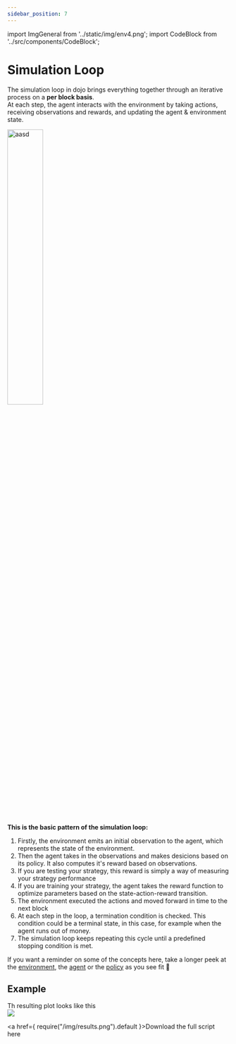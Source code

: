 ```yaml
---
sidebar_position: 7
---
```


import ImgGeneral from '../static/img/env4.png';
import CodeBlock from '../src/components/CodeBlock';

# Simulation Loop

The simulation loop in dojo brings everything together through an iterative process on a **per block basis**.  
At each step, the agent interacts with the environment by taking actions, receiving observations and rewards, and updating the agent & environment state. 

<img src={ImgGeneral} alt="aasd" width="40%" />


**This is the basic pattern of the simulation loop:**

<!-- <details><summary> 1. <b>Resetting</b> the environment to its initial state and returning the initial observation </summary><p>

```python
print("hello world!")
```
</p></details> -->






1. Firstly, the environment emits an initial observation to the agent, which represents the state of the  environment.
2. Then the agent takes in the observations and makes desicions based on its policy. It also computes it's reward based on observations.
3. If you are testing your strategy, this reward is simply a way of measuring your strategy performance
4. If you are training your strategy, the agent takes the reward function to optimize parameters based on the state-action-reward transition.
5. The environment executed the actions and moved forward in time to the next block
6. At each step in the loop, a termination condition is checked. This condition could be a terminal state, in this case, for example when the agent runs out of money. 
7. The simulation loop keeps repeating this cycle until a predefined stopping condition is met. 




If you want a reminder on some of the concepts here, take a longer peek at the [environment](./environments/UniswapV3#show-me-the-code), the [agent](./Agents#creating-your-own-agent) or the [policy](./Policies#training) as you see fit 🙂


## Example

<CodeBlock url="https://github.com/CompassLabs/dojo_examples/blob/main/run.py" lines={[10,45]}/>


Th resulting plot looks like this  
![](/img/results.png)


<a href={ require("/img/results.png").default }>Download the full script here</a>
